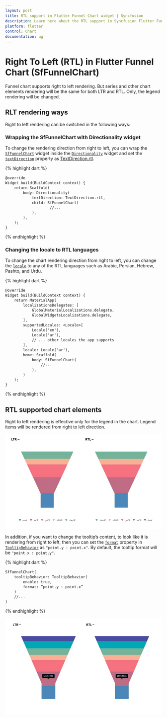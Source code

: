 ```yaml
---
layout: post
title: RTL support in Flutter Funnel Chart widget | Syncfusion 
description: Learn here about the RTL support in Syncfusion Flutter Funnel Chart (SfFunnelChart) widget and more.
platform: flutter
control: Chart
documentation: ug
---
```


# Right To Left (RTL) in Flutter Funnel Chart (SfFunnelChart)

Funnel chart supports right to left rendering. But series and other chart elements rendering will be the same for both LTR and RTL. Only, the legend rendering will be changed.

## RLT rendering ways

Right to left rendering can be switched in the following ways:

### Wrapping the SfFunnelChart with Directionality widget

To change the rendering direction from right to left, you can wrap the [`SfFunnelChart`](https://pub.dev/documentation/syncfusion_flutter_charts/latest/charts/SfFunnelChart-class.html) widget inside the [`Directionality`](https://api.flutter.dev/flutter/widgets/Directionality-class.html) widget and set the [`textDirection`](https://api.flutter.dev/flutter/widgets/Directionality/textDirection.html) property as [TextDirection.rtl](https://api.flutter.dev/flutter/dart-ui/TextDirection-class.html).

{% highlight dart %}

    @override
    Widget build(BuildContext context) {
        return Scaffold(
            body: Directionality(
                textDirection: TextDirection.rtl,
                child: SfFunnelChart(
                        //...
                ),
            ),
        );
    }

{% endhighlight %}

### Changing the locale to RTL languages

To change the chart rendering direction from right to left, you can change the [`locale`](https://api.flutter.dev/flutter/material/MaterialApp/locale.html) to any of the RTL languages such as Arabic, Persian, Hebrew, Pashto, and Urdu.

{% highlight dart %}

    @override
    Widget build(BuildContext context) {
        return MaterialApp(
            localizationsDelegates: [
                GlobalMaterialLocalizations.delegate,
                GlobalWidgetsLocalizations.delegate,
            ],
            supportedLocales: <Locale>[
                Locale('en'),
                Locale('ar'),
                // ... other locales the app supports
            ],
            locale: Locale('ar'),
            home: Scaffold(
                body: SfFunnelChart(
                    //...
                ),
            )
        );
    }


{% endhighlight %}

## RTL supported chart elements

Right to left rendering is effective only for the legend in the chart. Legend items will be rendered from right to left direction.

![legend RTL](images/rtl-support/funnel_legend_rtl.png)

In addition, if you want to change the tooltip’s content, to look like it is rendering from right to left, then you can set the [`format`](https://pub.dev/documentation/syncfusion_flutter_charts/latest/charts/TooltipBehavior/format.html) property in [`TooltipBehavior`](https://pub.dev/documentation/syncfusion_flutter_charts/latest/charts/TooltipBehavior-class.html) as `"point.y : point.x"`. By default, the tooltip format will be `"point.x : point.y"`.

{% highlight dart %}

    SfFunnelChart(
        tooltipBehavior: TooltipBehavior(
            enable: true,
            format: “point.y : point.x”
        )
        //...
    )

{% endhighlight %}

![Tooltip RTL](images/rtl-support/funnel_tooltip_rtl.png)